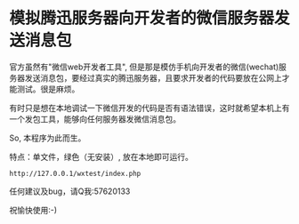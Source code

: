 模拟腾迅服务器向开发者的微信服务器发送消息包
===========================

官方虽然有"微信web开发者工具", 但是那是模仿手机向开发者的微信(wechat)服务器发送消息包，要经过真实的腾迅服务器，且要求开发者的代码要放在公网上才能测试。很是麻烦。

有时只是想在本地调试一下微信开发的代码是否有语法错误，这时就希望本机上有一个发包工具，能够向任何服务器发微信消息包。

So, 本程序为此而生。

特点：单文件，绿色（无安装）, 放在本地即可运行。

```
http://127.0.0.1/wxtest/index.php
```

任何建议及bug，请Q我:57620133

祝愉快使用:-) 

